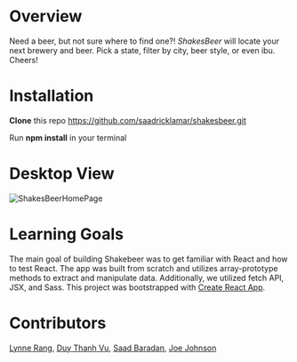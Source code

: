 # Overview

Need a beer, but not sure where to find one?! *ShakesBeer* will locate your next brewery and beer. Pick a state, filter by city, beer style, or even ibu. Cheers! 

# Installation

**Clone** this repo https://github.com/saadricklamar/shakesbeer.git

Run **npm install** in your terminal

# Desktop View

![ShakesBeerHomePage](https://user-images.githubusercontent.com/42000931/55891725-4a274e00-5b72-11e9-9e27-3b2a4b1e8a35.png)


# Learning Goals

The main goal of building Shakebeer was to get familiar with React and how to test React. The app was built from scratch and utilizes array-prototype methods to extract and manipulate data. Additionally, we utilized fetch API, JSX, and Sass. This project was bootstrapped with [Create React App](https://github.com/facebook/create-react-app).

# Contributors
[Lynne Rang](https://github.com/lynnerang),
[Duy Thanh Vu](https://github.com/Rosebud303),
[Saad Baradan](https://github.com/saadricklamar),
[Joe Johnson](https://github.com/joejohnson3985)
